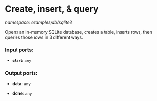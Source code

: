 # Create, insert, & query

_namespace: examples/db/sqlite3_

Opens an in-memory SQLite database, creates a table, inserts rows, then queries those rows in 3 different ways.

### Input ports:

* __start__: ` any `

### Output ports:

* __data__: ` any `


* __done__: ` any `

